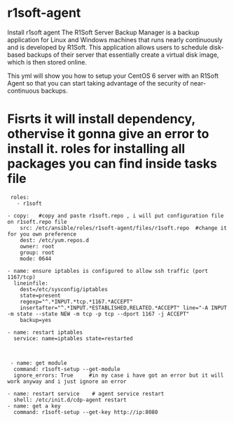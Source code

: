 # r1soft-agent
Install r1soft agent
The R1Soft Server Backup Manager is a backup application for Linux and Windows machines that runs nearly continuously and is developed by R1Soft. This application allows users to schedule disk-based backups of their server that essentially create a virtual disk image, which is then stored online.

This yml will show you how to setup your CentOS 6 server with an R1Soft Agent so that you can start taking advantage of the security of near-continuous backups.

  

# Fisrts it will install dependency, othervise it gonna give an error to install it. roles for installing all packages you can find inside tasks file
     roles:
       - r1soft

    - copy:   #copy and paste r1soft.repo , i will put configuration file on r1soft.repo file
        src: /etc/ansible/roles/r1soft-agent/files/r1soft.repo  #change it for you own preference 
        dest: /etc/yum.repos.d
        owner: root
        group: root
        mode: 0644

    - name: ensure iptables is configured to allow ssh traffic (port 1167/tcp)
      lineinfile:
        dest=/etc/sysconfig/iptables
        state=present
        regexp="^.*INPUT.*tcp.*1167.*ACCEPT"
        insertafter="^.*INPUT.*ESTABLISHED,RELATED.*ACCEPT" line="-A INPUT -m state --state NEW -m tcp -p tcp --dport 1167 -j ACCEPT"
        backup=yes

    - name: restart iptables
      service: name=iptables state=restarted



     - name: get module
      command: r1soft-setup --get-module
      ignore_errors: True     #in my case i have got an error but it will work anyway and i just ignore an error

    - name: restart service    # agent service restart
      shell: /etc/init.d/cdp-agent restart
    - name: get a key 
      command: r1soft-setup --get-key http://ip:8080






